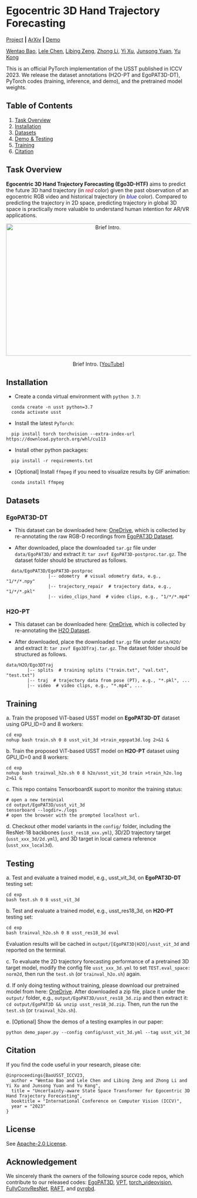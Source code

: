# Egocentric 3D Hand Trajectory Forecasting
[Project]() **|** [ArXiv](https://arxiv.org/pdf/2307.08243.pdf) **|** [Demo](assets/demo.gif)

[Wentao Bao](https://cogito2012.github.io/homepage), 
[Lele Chen](https://www.cs.rochester.edu/u/lchen63), 
[Libing Zeng](https://libingzeng.github.io),
[Zhong Li](https://sites.google.com/site/lizhong19900216),
[Yi Xu](https://scholar.google.com/citations?user=ldanjkUAAAAJ&hl=en),
[Junsong Yuan](https://cse.buffalo.edu/~jsyuan),
[Yu Kong](https://www.egr.msu.edu/~yukong)

This is an official PyTorch implementation of the USST published in ICCV 2023. We release the dataset annotations (H2O-PT and EgoPAT3D-DT), PyTorch codes (training, inference, and demo), and the pretrained model weights.

## Table of Contents
1. [Task Overview](#task-overview)
1. [Installation](#installation)
1. [Datasets](#datasets)
1. [Demo & Testing](#testing)
1. [Training](#training)
1. [Citation](#citation)

## Task Overview
**Egocentric 3D Hand Trajectory Forecasting (Ego3D-HTF)** aims to predict the future 3D hand trajectory (in <span style="color:red">*red*</span> color) given the past observation of an egocentric RGB video and historical trajectory (in <span style="color:blue">*blue*</span> color). Compared to predicting the trajectory in 2D space,
predicting trajectory in global 3D space is practically more valuable to understand human intention for AR/VR applications.

<!-- <div class="video-container" style="display: flex;"> -->
  <div class="video" align="center">
    <a href="https://www.youtube.com/watch?v=MYY6GmqZSJA">
      <img src="https://img.youtube.com/vi/MYY6GmqZSJA/0.jpg" alt="Brief Intro." width=540px height=360px>
    </a>
    <p>Brief Intro. [<a href="https://www.youtube.com/watch?v=MYY6GmqZSJA">YouTube</a>]</p>
  </div>
  <!-- <div class="video" align="center">
    <img src="assets/demo.gif"  alt="demo" width = 360px height=240px>
    <p>Annotation Example</p>
  </div>
</div> -->



## Installation

- Create a conda virtual environment with `python 3.7`:
```shell
  conda create -n usst python=3.7
  conda activate usst
```
- Install the latest `PyTorch`:
```shell
  pip install torch torchvision --extra-index-url https://download.pytorch.org/whl/cu113
```
- Install other python packages:
```shell
  pip install -r requirements.txt
```
- [Optional] Install `ffmpeg` if you need to visualize results by GIF animation:
```shell
  conda install ffmpeg
```

## Datasets

### EgoPAT3D-DT
- This dataset can be downloaded here: [OneDrive](https://1drv.ms/f/s!Akf7nSDT8d4KqjEeQT4HGlx038by), which is collected by re-annotating the raw RGB-D recordings from [EgoPAT3D Dataset](https://github.com/ai4ce/EgoPAT3D). 

- After downloaded, place the downloaded `tar.gz` file under `data/EgoPAT3D/` and extract it: `tar zxvf EgoPAT3D-postproc.tar.gz`. The dataset folder should be structured as follows.
```shell
  data/EgoPAT3D/EgoPAT3D-postproc
                |-- odometry  # visual odometry data, e.g., "1/*/*.npy"
                |-- trajectory_repair  # trajectory data, e.g., "1/*/*.pkl"
                |-- video_clips_hand  # video clips, e.g., "1/*/*.mp4"
```

### H2O-PT
- This dataset can be downloaded here: [OneDrive](https://1drv.ms/f/s!Akf7nSDT8d4KqjIdL2EOACQ182Ua), which is collected by re-annotating the [H2O Dataset](https://taeinkwon.com/projects/h2o/). 

- After downloaded, place the downloaded `tar.gz` file under `data/H2O/` and extract it: `tar zxvf Ego3DTraj.tar.gz`. The dataset folder should be structured as follows.
```shell
data/H2O/Ego3DTraj
        |-- splits  # training splits ("train.txt", "val.txt", "test.txt")
        |-- traj  # trajectory data from pose (PT), e.g., "*.pkl", ...
        |-- video  # video clips, e.g., "*.mp4", ...
```

## Training

a. Train the proposed ViT-based USST model on **EgoPAT3D-DT** dataset using GPU_ID=0 and 8 workers:
```shell
cd exp
nohup bash train.sh 0 8 usst_vit_3d >train_egopat3d.log 2>&1 &
```
b. Train the proposed ViT-based USST model on **H2O-PT** dataset using GPU_ID=0 and 8 workers:
```shell
cd exp
nohup bash trainval_h2o.sh 0 8 h2o/usst_vit_3d train >train_h2o.log 2>&1 &
```
c. This repo contains TensorboardX suport to monitor the training status:
```shell
# open a new terminial
cd output/EgoPAT3D/usst_vit_3d
tensorboard --logdir=./logs
# open the browser with the prompted localhost url.
```
d. Checkout other model variants in the `config/` folder, including the ResNet-18 backbones (`usst_res18_xxx.yml`), 3D/2D trajectory target (`usst_xxx_3d/2d.yml`), and 3D target in local camera reference (`usst_xxx_local3d`).


## Testing

a. Test and evaluate a trained model, e.g., usst_vit_3d, on **EgoPAT3D-DT** testing set:
```shell
cd exp
bash test.sh 0 8 usst_vit_3d
```
b. Test and evaluate a trained model, e.g., usst_res18_3d, on **H2O-PT** testing set:
```shell
cd exp
bash trainval_h2o.sh 0 8 usst_res18_3d eval
```
Evaluation results will be cached in `output/[EgoPAT3D|H2O]/usst_vit_3d` and reported on the terminal.

c. To evaluate the 2D trajectory forecasting performance of a pretrained 3D target model, modify the config file `usst_xxx_3d.yml` to set `TEST.eval_space: norm2d`, then run the `test.sh` (or `trainval_h2o.sh`) again.

d. If only doing testing without training, please download our pretrained model from here: [OneDrive](https://1drv.ms/f/s!Akf7nSDT8d4KqjMoXQhwQSk-lZb-?e=fGudpe). After downloaded a zip file, place it under the `output/` folder, e.g., `output/EgoPAT3D/usst_res18_3d.zip` and then extract it: `cd output/EgoPAT3D && unzip usst_res18_3d.zip`. Then, run the run the `test.sh` (or `trainval_h2o.sh`).

e. [Optional] Show the demos of a testing examples in our paper:
```shell
python demo_paper.py --config config/usst_vit_3d.yml --tag usst_vit_3d
```

## Citation
If you find the code useful in your research, please cite:

    @inproceedings{BaoUSST_ICCV23,
      author = "Wentao Bao and Lele Chen and Libing Zeng and Zhong Li and Yi Xu and Junsong Yuan and Yu Kong",
      title = "Uncertainty-aware State Space Transformer for Egocentric 3D Hand Trajectory Forecasting",
      booktitle = "International Conference on Computer Vision (ICCV)",
      year = "2023"
    }

## License

See [Apache-2.0 License](/LICENSE).

## Acknowledgement

We sincerely thank the owners of the following source code repos, which contribute to our released codes: [EgoPAT3D](https://github.com/ai4ce/EgoPAT3D/tree/main/preprocessing), [VPT](https://github.com/KMnP/vpt), [torch_videovision](https://github.com/hassony2/torch_videovision),  [FullyConvResNet](https://programmer.group/5ef0376c8e2f2.html), [RAFT](https://github.com/princeton-vl/RAFT), and [pyrgbd](https://github.com/telegie/pyrgbd).